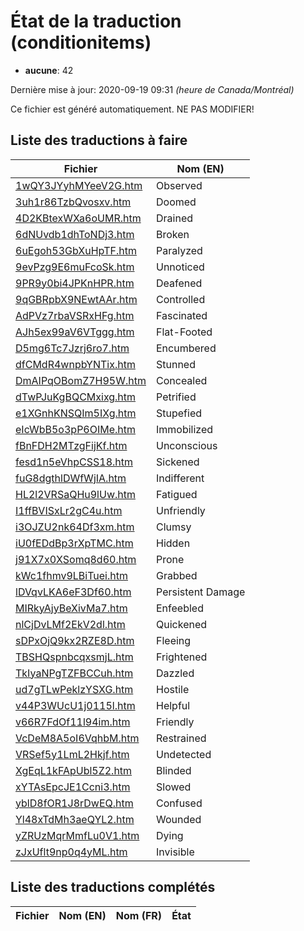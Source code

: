 # État de la traduction (conditionitems)

 * **aucune**: 42


Dernière mise à jour: 2020-09-19 09:31 *(heure de Canada/Montréal)*

Ce fichier est généré automatiquement. NE PAS MODIFIER!
## Liste des traductions à faire

| Fichier   | Nom (EN)    |
|-----------|-------------|
|[1wQY3JYyhMYeeV2G.htm](conditionitems/1wQY3JYyhMYeeV2G.htm)|Observed|
|[3uh1r86TzbQvosxv.htm](conditionitems/3uh1r86TzbQvosxv.htm)|Doomed|
|[4D2KBtexWXa6oUMR.htm](conditionitems/4D2KBtexWXa6oUMR.htm)|Drained|
|[6dNUvdb1dhToNDj3.htm](conditionitems/6dNUvdb1dhToNDj3.htm)|Broken|
|[6uEgoh53GbXuHpTF.htm](conditionitems/6uEgoh53GbXuHpTF.htm)|Paralyzed|
|[9evPzg9E6muFcoSk.htm](conditionitems/9evPzg9E6muFcoSk.htm)|Unnoticed|
|[9PR9y0bi4JPKnHPR.htm](conditionitems/9PR9y0bi4JPKnHPR.htm)|Deafened|
|[9qGBRpbX9NEwtAAr.htm](conditionitems/9qGBRpbX9NEwtAAr.htm)|Controlled|
|[AdPVz7rbaVSRxHFg.htm](conditionitems/AdPVz7rbaVSRxHFg.htm)|Fascinated|
|[AJh5ex99aV6VTggg.htm](conditionitems/AJh5ex99aV6VTggg.htm)|Flat-Footed|
|[D5mg6Tc7Jzrj6ro7.htm](conditionitems/D5mg6Tc7Jzrj6ro7.htm)|Encumbered|
|[dfCMdR4wnpbYNTix.htm](conditionitems/dfCMdR4wnpbYNTix.htm)|Stunned|
|[DmAIPqOBomZ7H95W.htm](conditionitems/DmAIPqOBomZ7H95W.htm)|Concealed|
|[dTwPJuKgBQCMxixg.htm](conditionitems/dTwPJuKgBQCMxixg.htm)|Petrified|
|[e1XGnhKNSQIm5IXg.htm](conditionitems/e1XGnhKNSQIm5IXg.htm)|Stupefied|
|[eIcWbB5o3pP6OIMe.htm](conditionitems/eIcWbB5o3pP6OIMe.htm)|Immobilized|
|[fBnFDH2MTzgFijKf.htm](conditionitems/fBnFDH2MTzgFijKf.htm)|Unconscious|
|[fesd1n5eVhpCSS18.htm](conditionitems/fesd1n5eVhpCSS18.htm)|Sickened|
|[fuG8dgthlDWfWjIA.htm](conditionitems/fuG8dgthlDWfWjIA.htm)|Indifferent|
|[HL2l2VRSaQHu9lUw.htm](conditionitems/HL2l2VRSaQHu9lUw.htm)|Fatigued|
|[I1ffBVISxLr2gC4u.htm](conditionitems/I1ffBVISxLr2gC4u.htm)|Unfriendly|
|[i3OJZU2nk64Df3xm.htm](conditionitems/i3OJZU2nk64Df3xm.htm)|Clumsy|
|[iU0fEDdBp3rXpTMC.htm](conditionitems/iU0fEDdBp3rXpTMC.htm)|Hidden|
|[j91X7x0XSomq8d60.htm](conditionitems/j91X7x0XSomq8d60.htm)|Prone|
|[kWc1fhmv9LBiTuei.htm](conditionitems/kWc1fhmv9LBiTuei.htm)|Grabbed|
|[lDVqvLKA6eF3Df60.htm](conditionitems/lDVqvLKA6eF3Df60.htm)|Persistent Damage|
|[MIRkyAjyBeXivMa7.htm](conditionitems/MIRkyAjyBeXivMa7.htm)|Enfeebled|
|[nlCjDvLMf2EkV2dl.htm](conditionitems/nlCjDvLMf2EkV2dl.htm)|Quickened|
|[sDPxOjQ9kx2RZE8D.htm](conditionitems/sDPxOjQ9kx2RZE8D.htm)|Fleeing|
|[TBSHQspnbcqxsmjL.htm](conditionitems/TBSHQspnbcqxsmjL.htm)|Frightened|
|[TkIyaNPgTZFBCCuh.htm](conditionitems/TkIyaNPgTZFBCCuh.htm)|Dazzled|
|[ud7gTLwPeklzYSXG.htm](conditionitems/ud7gTLwPeklzYSXG.htm)|Hostile|
|[v44P3WUcU1j0115l.htm](conditionitems/v44P3WUcU1j0115l.htm)|Helpful|
|[v66R7FdOf11l94im.htm](conditionitems/v66R7FdOf11l94im.htm)|Friendly|
|[VcDeM8A5oI6VqhbM.htm](conditionitems/VcDeM8A5oI6VqhbM.htm)|Restrained|
|[VRSef5y1LmL2Hkjf.htm](conditionitems/VRSef5y1LmL2Hkjf.htm)|Undetected|
|[XgEqL1kFApUbl5Z2.htm](conditionitems/XgEqL1kFApUbl5Z2.htm)|Blinded|
|[xYTAsEpcJE1Ccni3.htm](conditionitems/xYTAsEpcJE1Ccni3.htm)|Slowed|
|[yblD8fOR1J8rDwEQ.htm](conditionitems/yblD8fOR1J8rDwEQ.htm)|Confused|
|[Yl48xTdMh3aeQYL2.htm](conditionitems/Yl48xTdMh3aeQYL2.htm)|Wounded|
|[yZRUzMqrMmfLu0V1.htm](conditionitems/yZRUzMqrMmfLu0V1.htm)|Dying|
|[zJxUflt9np0q4yML.htm](conditionitems/zJxUflt9np0q4yML.htm)|Invisible|

## Liste des traductions complétés

| Fichier   | Nom (EN)    | Nom (FR)    | État |
|-----------|-------------|-------------|:----:|
